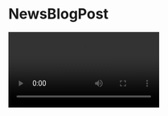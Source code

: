 # NewsBlogPost
<video controls src="newsblog/Recording 2024-07-20 000748.mp4" title="Title"></video>
